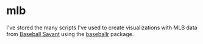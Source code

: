 # mlb

I've stored the many scripts I've used to create visualizations with MLB data from [Baseball Savant](https://baseballsavant.mlb.com/) using the [baseballr](https://billpetti.github.io/baseballr/index.html) package.
